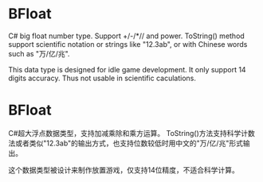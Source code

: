 # BFloat
C# big float number type. Support +/-/*// and power. ToString() method support scientific notation or strings like "12.3ab", or with Chinese words such as "万/亿/兆".

This data type is designed for idle game development. It only support 14 digits accuracy. Thus not usable in scientific caculations.

# BFloat
C#超大浮点数据类型，支持加减乘除和乘方运算。 ToString()方法支持科学计数法或者类似"12.3ab"的输出方式，也支持位数较低时用中文的"万/亿/兆"形式输出。

这个数据类型被设计来制作放置游戏，仅支持14位精度，不适合科学计算。